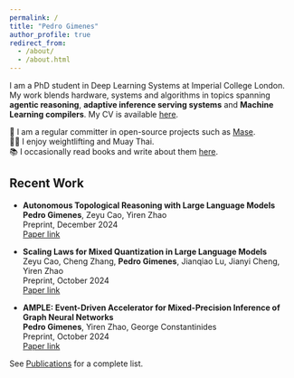```yaml
---
permalink: /
title: "Pedro Gimenes"
author_profile: true
redirect_from: 
  - /about/
  - /about.html
---
```


I am a PhD student in Deep Learning Systems at Imperial College London. My work blends hardware, systems and algorithms in topics spanning **agentic reasoning**, **adaptive inference serving systems** and **Machine Learning compilers**. My CV is available [here](https://pgimenes.github.io/files/Pedro_Gimenes_CV.pdf).

:robot: I am a regular committer in open-source projects such as [Mase](https://github.com/DeepWok/mase).  
:weight_lifting_man: I enjoy weightlifting and Muay Thai.  
:books: I occasionally read books and write about them [here](https://pgimenes.github.io/blog/).  

Recent Work
-------------------------

- **Autonomous Topological Reasoning with Large Language Models**  
  **Pedro Gimenes**, Zeyu Cao, Yiren Zhao  
  Preprint, December 2024  
  [Paper link](https://pgimenes.github.io/files/autonomous-topological-reasoning.pdf)  

- **Scaling Laws for Mixed Quantization in Large Language Models**  
  Zeyu Cao, Cheng Zhang, **Pedro Gimenes**, Jianqiao Lu, Jianyi Cheng, Yiren Zhao  
  Preprint, October 2024  
  [Paper link](https://arxiv.org/abs/2410.06722)  

- **AMPLE: Event-Driven Accelerator for Mixed-Precision Inference of Graph Neural Networks**  
  **Pedro Gimenes**, Yiren Zhao, George Constantinides  
  Preprint, October 2024  
  [Paper link](https://pgimenes.github.io/files/ample.pdf)  


See [Publications](https://pgimenes.github.io/publications/) for a complete list.